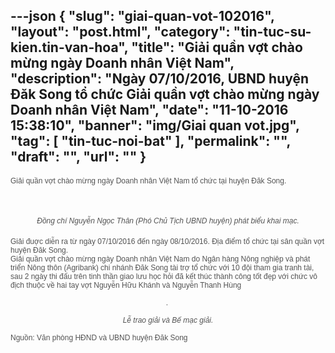 ---json
{
    "slug": "giai-quan-vot-102016",
    "layout": "post.html",
    "category": "tin-tuc-su-kien.tin-van-hoa",
    "title": "Giải quần vợt chào mừng ngày Doanh nhân Việt Nam",
    "description": "Ngày 07/10/2016, UBND huyện Đăk Song tổ chức Giải quần vợt chào mừng ngày Doanh nhân Việt Nam",
    "date": "11-10-2016 15:38:10",
    "banner": "img/Giai quan vot.jpg",
    "tag": [
        "tin-tuc-noi-bat"
    ],
    "permalink": "",
    "draft": "",
    "url": ""
}
---
<div style="text-align: left;"><span style="color: rgb(83, 83, 83); font-family: Arial; font-size: 12px; text-align: justify; line-height: 1.4;">Giải quần vợt chào mừng ngày Doanh nhân Việt Nam tổ chức tại huyện Đăk Song.</span></div><div style="text-align: left;"><br></div><div style="text-align: center;"><span style="color: rgb(83, 83, 83); font-family: Arial; font-size: 12px; text-align: justify;">&nbsp;</span><img src="http://www.mediafire.com/convkey/75f4/iz7gxz14g5d37c4zg.jpg" alt="" style="color: rgb(83, 83, 83); font-family: Arial; font-size: 12px; text-align: justify; max-width: 450px !important;"><span style="color: rgb(83, 83, 83); font-family: Arial; font-size: 12px; text-align: justify;">&nbsp;</span></div><div style="text-align: center;"><span style="color: rgb(83, 83, 83); font-family: Arial; font-size: 12px; line-height: 1.4; text-align: justify;"><br></span></div><div style="text-align: center;"><span style="color: rgb(83, 83, 83); font-family: Arial; font-size: 12px; line-height: 1.4; text-align: justify;"><i>Đồng chí Nguyễn Ngọc Thân (Phó Chủ Tịch UBND huyện) phát biểu khai mạc.</i></span></div><div style="text-align: left;"><br></div><div style="text-align: left;"><span style="color: rgb(83, 83, 83); font-family: Arial; font-size: 12px; text-align: justify;">Giải đuợc diễn ra từ ngày 07/10/2016 đến ngày 08/10/2016. Địa điểm tổ chức tại sân quần vợt huyện Đăk Song. </span></div><div style="text-align: left;"><span style="color: rgb(83, 83, 83); font-family: Arial; font-size: 12px; text-align: justify;">Giải quần vợt chào mừng ngày Doanh nhân Việt Nam do Ngân hàng Nông nghiệp và phát triển Nông thôn (Agribank) chi nhánh Đăk Song tài trợ tổ chức với 10 đội tham gia tranh tài, sau 2 ngày thi đấu trên tinh thần giao lưu học hỏi đã kết thúc thành công tốt đẹp với chức vô địch thuộc về hai tay vợt Nguyễn Hữu Khánh và Nguyễn Thanh Hùng</span></div><div style="text-align: left;"><span style="color: rgb(83, 83, 83); font-family: Arial; font-size: 12px; text-align: justify;"><br></span></div><div style="text-align: center;"><span style="color: rgb(83, 83, 83); font-family: Arial; font-size: 12px; text-align: justify;">.</span><img src="http://www.mediafire.com/convkey/5c93/28x2box6y83u2cozg.jpg" alt="" style="color: rgb(83, 83, 83); font-family: Arial; font-size: 12px; text-align: justify; max-width: 450px !important;"><span style="color: rgb(83, 83, 83); font-family: Arial; font-size: 12px; text-align: justify;">&nbsp;</span></div><div style="text-align: center;"><span style="color: rgb(83, 83, 83); font-family: Arial; font-size: 12px; text-align: justify;"><br></span></div><div style="text-align: center;"><span style="color: rgb(83, 83, 83); font-family: Arial; font-size: 12px; text-align: justify;"><i>Lễ trao giải và Bế mạc giải. </i></span></div><div style="text-align: left;"><span style="color: rgb(83, 83, 83); font-family: Arial; font-size: 12px; text-align: justify;"><br></span></div><div style="text-align: left;"><span style="color: rgb(83, 83, 83); font-family: Arial; font-size: 12px; text-align: justify;">Nguồn: Văn phòng HĐND và UBND huyện Đăk Song</span><br></div>